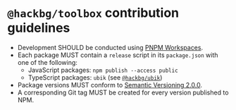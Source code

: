 # `@hackbg/toolbox` contribution guidelines

* Development SHOULD be conducted using [PNPM Workspaces](https://pnpm.io/workspaces).
* Each package MUST contain a `release` script in its `package.json` with one of the following:
  * JavaScript packages: `npm publish --access public`
  * TypeScript packages: `ubik` (see [`@hackbg/ubik`](./ubik/README.md))
* Package versions MUST conform to [Semantic Versioning 2.0.0](https://semver.org/).
* A corresponding Git tag MUST be created for every version published to NPM.
